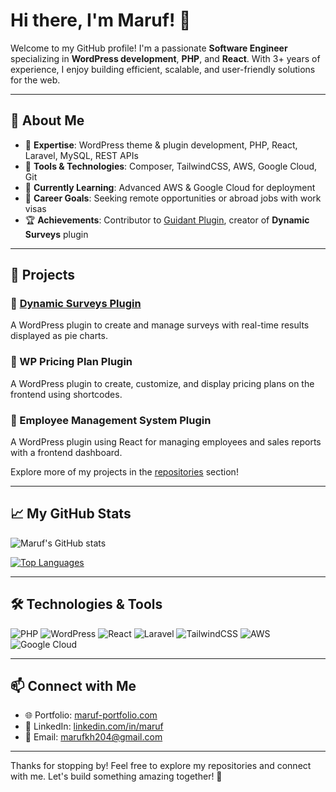 # Hi there, I'm Maruf! 👋

Welcome to my GitHub profile! I'm a passionate **Software Engineer** specializing in **WordPress development**, **PHP**, and **React**. With 3+ years of experience, I enjoy building efficient, scalable, and user-friendly solutions for the web.

---

## 🚀 About Me

- 🌟 **Expertise**: WordPress theme & plugin development, PHP, React, Laravel, MySQL, REST APIs
- 🔧 **Tools & Technologies**: Composer, TailwindCSS, AWS, Google Cloud, Git
- 🧠 **Currently Learning**: Advanced AWS & Google Cloud for deployment
- 🎯 **Career Goals**: Seeking remote opportunities or abroad jobs with work visas
- 🏆 **Achievements**: Contributor to [Guidant Plugin](https://wordpress.org/plugins/guidant/), creator of **Dynamic Surveys** plugin

---

## 💼 Projects

### 🔹 [Dynamic Surveys Plugin](https://github.com/username/dynamic-surveys)
A WordPress plugin to create and manage surveys with real-time results displayed as pie charts.

### 🔹 WP Pricing Plan Plugin
A WordPress plugin to create, customize, and display pricing plans on the frontend using shortcodes.

### 🔹 Employee Management System Plugin
A WordPress plugin using React for managing employees and sales reports with a frontend dashboard.

Explore more of my projects in the [repositories](https://github.com/username?tab=repositories) section!

---

## 📈 My GitHub Stats

![Maruf's GitHub stats](https://github-readme-stats.vercel.app/api?username=username&show_icons=true&theme=radical)

[![Top Languages](https://github-readme-stats.vercel.app/api/top-langs/?username=username&layout=compact&theme=radical)](https://github.com/username/github-readme-stats)

---

## 🛠️ Technologies & Tools

![PHP](https://img.shields.io/badge/PHP-777BB4?style=for-the-badge&logo=php&logoColor=white)
![WordPress](https://img.shields.io/badge/WordPress-21759B?style=for-the-badge&logo=wordpress&logoColor=white)
![React](https://img.shields.io/badge/React-61DAFB?style=for-the-badge&logo=react&logoColor=black)
![Laravel](https://img.shields.io/badge/Laravel-FF2D20?style=for-the-badge&logo=laravel&logoColor=white)
![TailwindCSS](https://img.shields.io/badge/TailwindCSS-06B6D4?style=for-the-badge&logo=tailwindcss&logoColor=white)
![AWS](https://img.shields.io/badge/AWS-232F3E?style=for-the-badge&logo=amazon-aws&logoColor=white)
![Google Cloud](https://img.shields.io/badge/Google%20Cloud-4285F4?style=for-the-badge&logo=google-cloud&logoColor=white)

---

## 📫 Connect with Me

- 🌐 Portfolio: [maruf-portfolio.com]([https://maruf-portfolio.com](https://maruf-portfolio-eta.vercel.app/))
- 💼 LinkedIn: [linkedin.com/in/maruf](www.linkedin.com/in/maruf-khan-234b31143)
- 📧 Email: marufkh204@gmail.com

---

Thanks for stopping by! Feel free to explore my repositories and connect with me. Let's build something amazing together! 🚀
